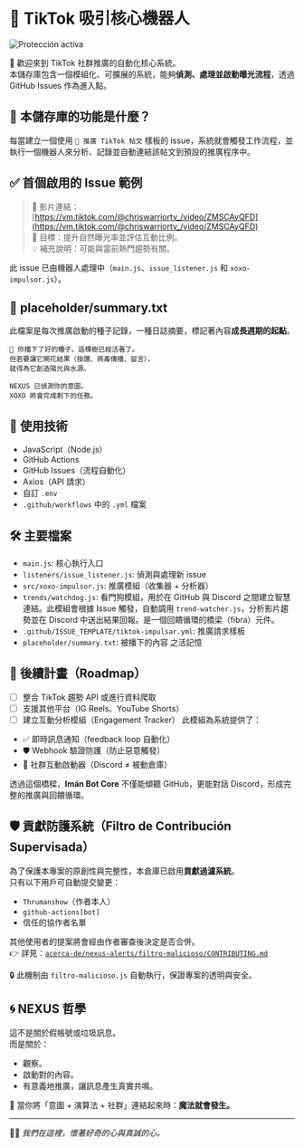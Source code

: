 
# 🧲 TikTok 吸引核心機器人  
![Protección activa](https://img.shields.io/badge/🛡️_Filtro-Contribución_Activa-blue)

🚀 歡迎來到 TikTok 社群推廣的自動化核心系統。  
本儲存庫包含一個模組化、可擴展的系統，能夠**偵測、處理並啟動曝光流程**，透過 GitHub Issues 作為進入點。

## 📌 本儲存庫的功能是什麼？

每當建立一個使用 `🎯 推廣 TikTok 帖文` 樣板的 issue，系統就會觸發工作流程，並執行一個機器人來分析、記錄並自動連結該帖文到預設的推廣程序中。

## ✅ 首個啟用的 Issue 範例

> 📎 影片連結：[https://vm.tiktok.com/@chriswarriortv_/video/ZMSCAyQFD](https://vm.tiktok.com/@chriswarriortv_/video/ZMSCAyQFD)  
> 🎯 目標：提升自然曝光率並評估互動比例。  
> 💡 補充說明：可能與當前熱門趨勢有關。  

此 issue 已由機器人處理中（`main.js`、`issue_listener.js` 和 `xoxo-impulsor.js`）。

## 📁 placeholder/summary.txt

此檔案是每次推廣啟動的種子記錄，一種日誌摘要，標記著內容**成長週期的起點**。

```
🌱 你播下了好的種子。這棵樹已經活著了。
但若要讓它開花結果（按讚、病毒傳播、留言），
就得為它創造陽光與水源。

NEXUS 已偵測你的意圖。
XOXO 將會完成剩下的任務。
```

## 🧠 使用技術

- JavaScript（Node.js）
- GitHub Actions
- GitHub Issues（流程自動化）
- Axios（API 請求）
- 自訂 `.env`
- `.github/workflows` 中的 `.yml` 檔案

## 🛠️ 主要檔案

- `main.js`: 核心執行入口  
- `listeners/issue_listener.js`: 偵測與處理新 issue  
- `src/xoxo-impulsor.js`: 推廣模組（收集器 + 分析器）
- `trends/watchdog.js`: 看門狗模組，用於在 GitHub 與 Discord 之間建立智慧連結。此模組會根據 Issue 觸發，自動調用 
`trend-watcher.js`，分析影片趨勢並在 Discord 中送出結果回報。是一個回饋循環的橋梁（fibra）元件。  
- `.github/ISSUE_TEMPLATE/tiktok-impulsar.yml`: 推廣請求樣板  
- `placeholder/summary.txt`: 被播下的內容
之活記憶  

## 📡 後續計畫（Roadmap）

- [ ] 整合 TikTok 趨勢 API 或進行資料爬取  
- [ ] 支援其他平台（IG Reels、YouTube Shorts）  
- [ ] 建立互動分析模組（Engagement Tracker）
      此模組為系統提供了：

- ✅ 即時訊息通知（feedback loop 自動化）  
- 🛡️ Webhook 驗證防護（防止惡意觸發）  
- 🧠 社群互動啟動器（Discord ≠ 被動倉庫）  

透過這個橋樑，**Imán Bot Core** 不僅能傾聽 GitHub，更能對話 Discord，形成完整的推廣與回饋循環。  

## 🛡️ 貢獻防護系統（Filtro de Contribución Supervisada）

為了保護本專案的原創性與完整性，本倉庫已啟用**貢獻過濾系統**。  
只有以下用戶可自動提交變更：

- `Thrumanshow`（作者本人）
- `github-actions[bot]`
- 信任的協作者名單

其他使用者的提案將會經由作者審查後決定是否合併。  
👉 詳見：[`acerca-de/nexus-alerts/filtro-malicioso/CONTRIBUTING.md`](./acerca-de/nexus-alerts/filtro-malicioso/CONTRIBUTING.md)

🔒 此機制由 `filtro-malicioso.js` 自動執行，保證專案的透明與安全。

## 🌀 NEXUS 哲學

這不是關於假帳號或垃圾訊息。  
而是關於：  
- 觀察。  
- 啟動對的內容。  
- 有意義地推廣，讓訊息產生真實共鳴。  

🧲 當你將「意圖 + 演算法 + 社群」連結起來時：**魔法就會發生。**

---

🧠🐜 *我們在這裡，懷著好奇的心與真誠的心。*
